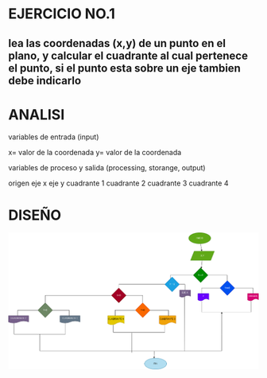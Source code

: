 # EJERCICIO NO.1

## lea las coordenadas (x,y) de un punto en el plano, y calcular el cuadrante al cual pertenece el punto, si el punto esta sobre un eje tambien debe indicarlo 

# ANALISI

variables de entrada (input)

x= valor de la coordenada
y= valor de la coordenada 

variables de proceso y salida (processing, storange, output)

origen
eje x
eje y 
cuadrante 1
cuadrante 2 
cuadrante 3
cuadrante 4

# DISEÑO 

![diagrama de flujo](diagrama.png "diagrama de flujo")

